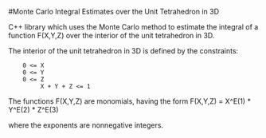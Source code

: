#Monte Carlo Integral Estimates over the Unit Tetrahedron in 3D

C++ library which uses the Monte Carlo method to estimate the integral of a function F(X,Y,Z) over the interior of the unit tetrahedron in 3D.

The interior of the unit tetrahedron in 3D is defined by the constraints:

        0 <= X
        0 <= Y
        0 <= Z
             X + Y + Z <= 1
      
The functions F(X,Y,Z) are monomials, having the form
        F(X,Y,Z) = X^E(1) * Y^E(2) * Z^E(3)
      
where the exponents are nonnegative integers.
